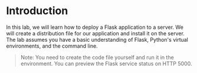 # Introduction

In this lab, we will learn how to deploy a Flask application to a server. We will create a distribution file for our application and install it on the server. The lab assumes you have a basic understanding of Flask, Python's virtual environments, and the command line.

> Note: You need to create the code file yourself and run it in the environment. You can preview the Flask service status on HTTP 5000.

